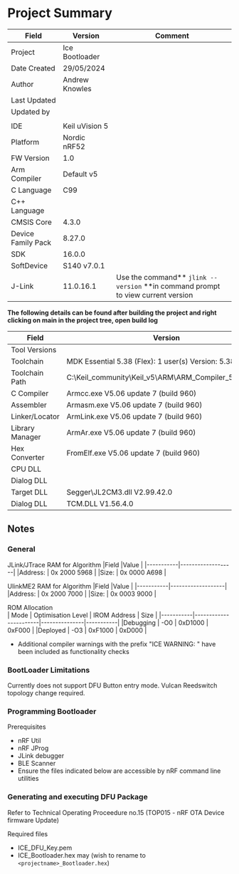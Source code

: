 # **Project Summary**

|Field				|Version		|Comment	|
|-------------------|---------------|-----------|
|Project			|Ice Bootloader	|			|
|Date Created 		|29/05/2024		|			|
|Author				|Andrew Knowles	|			|
|Last Updated		|				|			|
|Updated by			|				|			|
|					|				|			|
|IDE				|Keil uVision 5	|			|
|Platform			|Nordic nRF52	|			|
|FW Version			|1.0			|			|
|Arm Compiler		|Default v5		|			|
|C Language			|C99			|			|
|C++ Language		|				|			|
|CMSIS Core			|4.3.0			|			|			
|Device Family Pack	|8.27.0			|			|
|SDK				|16.0.0			|			|
|SoftDevice			|S140 v7.0.1	|			|
|J-Link				|11.0.16.1		|Use the command** `jlink --version` **in command prompt to view current version|		


**The following details can be found after building the project and right clicking on main in the project tree, open build log**

|Field				|Version														|Comment	|
|-------------------|---------------------------------------------------------------|-----------|
|Tool Versions		|																|			|
|Toolchain      	|MDK Essential 5.38 (Flex): 1 user(s)  Version: 5.38.0.0		|			|
|Toolchain Path		|C:\Keil_community\Keil_v5\ARM\ARM_Compiler_5.06u7\Bin			|			|
|C Compiler     	|Armcc.exe V5.06 update 7 (build 960)							|			|
|Assembler     		|Armasm.exe V5.06 update 7 (build 960)							|			|
|Linker/Locator 	|ArmLink.exe V5.06 update 7 (build 960)							|			|
|Library Manager	|ArmAr.exe V5.06 update 7 (build 960)							|			|
|Hex Converter   	|FromElf.exe V5.06 update 7 (build 960)							|			|
|CPU DLL         	|																|			|
|Dialog DLL      	|																|			|
|Target DLL      	|Segger\JL2CM3.dll V2.99.42.0									|			|
|Dialog DLL      	|TCM.DLL V1.56.4.0												|			|


## **Notes**
### **General**

JLink/JTrace RAM for Algorithm
|Field		|Value				|
|-----------|-------------------|
|Address:	|	0x 2000 5968	|
|Size:		|	0x 0000 A698	|


UlinkME2 RAM for Algorithm
|Field		|Value				|
|-----------|-------------------|
|Address:	|	0x 2000 7000	|
|Size:		|	0x 0003 9000	|


ROM Allocation													
| Mode		| Optimisation Level	| IROM Address	| Size 		|
|-----------|-----------------------|---------------|-----------|
|Debugging	| -O0 					| 0xD1000		| 0xF000	|
|Deployed	| -O3 					| 0xF1000		| 0xD000	|



 - Additional compiler warnings with the prefix "ICE WARNING: <message>" have been included as functionality checks


### **BootLoader Limitations**
Currently does not support DFU Button entry mode. Vulcan Reedswitch topology change required.


### **Programming Bootloader**
Prerequisites
- nRF Util
- nRF JProg
- JLink debugger
- BLE Scanner
- Ensure the files indicated below are accessible by nRF command line utilities
	

### Generating and executing DFU Package
Refer to Technical Operating Proceedure no.15 (TOP015 - nRF OTA Device firmware Update)

Required files
- ICE_DFU_Key.pem
- ICE_Bootloader.hex may (wish to rename to `<projectname>_Bootloader.hex`)
		
